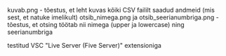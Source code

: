 kuvab.png - tõestus, et leht kuvas kõiki CSV faililt saadud andmeid (mis sest, et natuke imelikult)
otsib_nimega.png ja otsib_seerianumbriga.png - tõestus, et otsing töötab nii nimega (upper ja lowercase) ning seerianumbriga

testitud VSC "Live Server (Five Server)" extensioniga
